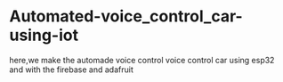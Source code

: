 # Automated-voice_control_car-using-iot
here,we make the automade voice control voice control car using esp32 and with the firebase and adafruit
